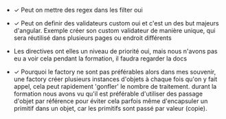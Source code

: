 
* ✓ Peut on mettre des regex dans les filter
oui

* ✓ Peut on definir des validateurs custom
oui et c'est un des but majeurs d'angular. Exemple créer son custom validateur de manière unique, qui sera réutilisé dans plusieurs pages ou endroit différents

* Les directives ont elles un niveau de priorité
oui, mais nous n'avons pas eu a voir cela pendant la formation, il faudra regarder la docs

* ✓ Pourquoi le factory ne sont pas préférables
alors dans mes souvenir, une factory créer plusieurs instances d'objets à chaque fois qu'on y fait appel, cela peut rapidement 'gonfler' le nombre de traitement.
durant la formation nous avons vu qu'il est préférable d'utiliser des passage d'objet par référence pour éviter cela parfois même d'encapsuler un primitif dans un objet, car les primitifs sont passé par valeur (copie).
